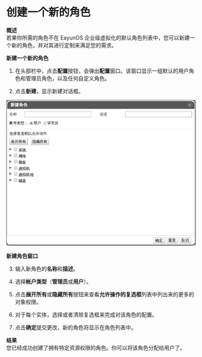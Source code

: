 # 创建一个新的角色

**概述**<br/>
若果你所需的角色不在 EayunOS 企业级虚拟化的默认角色列表中，您可以新建一个新的角色，并对其进行定制来满足您的需求。

**新建一个新的角色**

1. 在头部栏中，点击**配置**按钮，会弹出**配置**窗口。该窗口显示一组默认的用户角色和管理员角色，以及任何自定义角色。

2. 点击**新建**，显示新建对话框。
 
 ![新建角色窗口](../images/New-Role.png)

 **新建角色窗口**

3. 输入新角色的**名称**和**描述**。

4. 选择**帐户类型**（**管理员**或**用户**）。

5. 点击**展开所有**或**隐藏所有**按钮来查看**允许操作的复选框**列表中列出来的更多的对象权限。

6. 对于每个实体，选择或者清除复选框来完成对该角色的配置。

7. 点击**确定**提交更改，新的角色将显示在角色列表中。

**结果**<br/>
您已经成功创建了拥有特定资源权限的角色。你可以将该角色分配给用户了。
